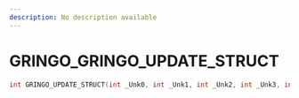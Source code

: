 ```yaml
---
description: No description available 
---
```


# GRINGO\_GRINGO_UPDATE_STRUCT

```cpp
int GRINGO_UPDATE_STRUCT(int _Unk0, int _Unk1, int _Unk2, int _Unk3, int _Unk4);
```